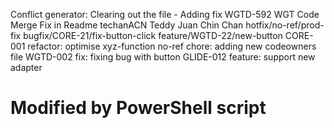 Conflict generator:
Clearing out the file - Adding fix WGTD-592 WGT Code Merge Fix in Readme  techanACN Teddy Juan Chin Chan hotfix/no-ref/prod-fix bugfix/CORE-21/fix-button-click feature/WGTD-22/new-button CORE-001 refactor: optimise xyz-function no-ref chore: adding new codeowners file WGTD-002 fix: fixing bug with button GLIDE-012 feature: support new adapter
# Modified by PowerShell script
